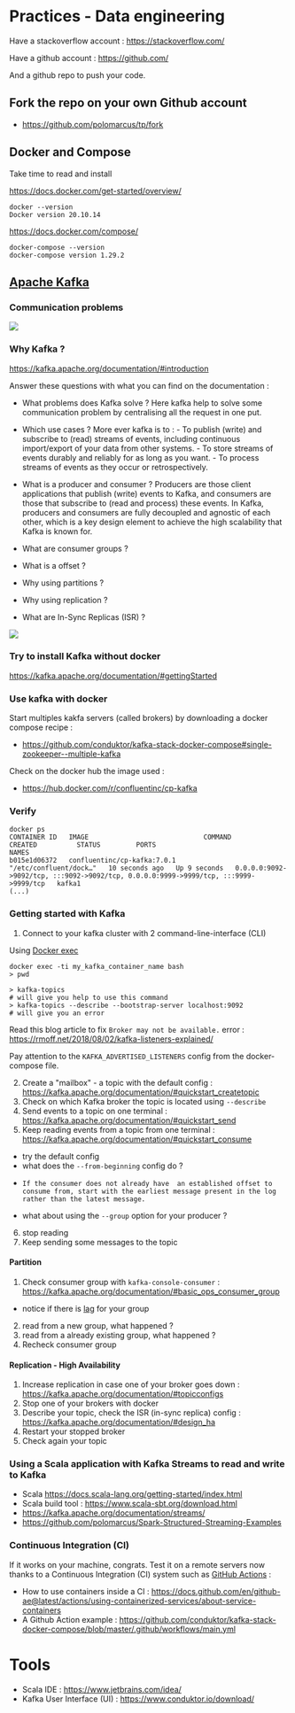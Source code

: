 # Practices - Data engineering

Have a stackoverflow account : https://stackoverflow.com/

Have a github account : https://github.com/

And a github repo to push your code.

## Fork the repo on your own Github account
* https://github.com/polomarcus/tp/fork

## Docker and Compose 
Take time to read and install

https://docs.docker.com/get-started/overview/
```
docker --version
Docker version 20.10.14
```

https://docs.docker.com/compose/
```
docker-compose --version
docker-compose version 1.29.2
```

## [Apache Kafka](https://kafka.apache.org/)
### Communication problems
![](https://content.linkedin.com/content/dam/engineering/en-us/blog/migrated/datapipeline_complex.png)


### Why Kafka ?
https://kafka.apache.org/documentation/#introduction

Answer these questions with what you can find on the documentation :

- What problems does Kafka solve ?
   Here kafka help to solve some communication problem by centralising all the request in one put.
   
- Which use cases ?
    More ever kafka is to : - To publish (write) and subscribe to (read) streams of events, including continuous import/export of your data from other systems.
                            - To store streams of events durably and reliably for as long as you want.
                            - To process streams of events as they occur or retrospectively.

- What is a producer and consumer ?
    Producers are those client applications that publish (write) events to Kafka, and consumers are those that subscribe to (read and process) these events. In Kafka, producers and consumers are fully decoupled and agnostic of each other, which is a key design element to achieve the high scalability that Kafka is known for. 

- What are consumer groups ?
    

- What is a offset ?

- Why using partitions ? 

- Why using replication ?

- What are  In-Sync Replicas (ISR) ?


![](https://content.linkedin.com/content/dam/engineering/en-us/blog/migrated/datapipeline_simple.png)

### Try to install Kafka without docker
https://kafka.apache.org/documentation/#gettingStarted

### Use kafka with docker
Start multiples kakfa servers (called brokers) by downloading a docker compose recipe : 
* https://github.com/conduktor/kafka-stack-docker-compose#single-zookeeper--multiple-kafka

Check on the docker hub the image used : 
* https://hub.docker.com/r/confluentinc/cp-kafka


### Verify
```
docker ps
CONTAINER ID   IMAGE                             COMMAND                  CREATED          STATUS         PORTS                                                                                  NAMES
b015e1d06372   confluentinc/cp-kafka:7.0.1       "/etc/confluent/dock…"   10 seconds ago   Up 9 seconds   0.0.0.0:9092->9092/tcp, :::9092->9092/tcp, 0.0.0.0:9999->9999/tcp, :::9999->9999/tcp   kafka1
(...)
```

### Getting started with Kafka
1. Connect to your kafka cluster with 2 command-line-interface (CLI)

Using [Docker exec](https://docs.docker.com/engine/reference/commandline/exec/#description)

```
docker exec -ti my_kafka_container_name bash
> pwd
```

```
> kafka-topics 
# will give you help to use this command
> kafka-topics --describe --bootstrap-server localhost:9092 
# will give you an error
```
Read this blog article to fix `Broker may not be available.` error : https://rmoff.net/2018/08/02/kafka-listeners-explained/

Pay attention to the `KAFKA_ADVERTISED_LISTENERS` config from the docker-compose file.

2. Create a "mailbox" - a topic with the default config : https://kafka.apache.org/documentation/#quickstart_createtopic
3. Check on which Kafka broker the topic is located using `--describe`
5. Send events to a topic on one terminal : https://kafka.apache.org/documentation/#quickstart_send
4. Keep reading events from a topic from one terminal : https://kafka.apache.org/documentation/#quickstart_consume
* try the default config
* what does the `--from-beginning` config do ?
*     If the consumer does not already have  an established offset to consume from, start with the earliest message present in the log rather than the latest message.
* what about using the `--group` option for your producer ?
6. stop reading
7. Keep sending some messages to the topic

#### Partition 
1. Check consumer group with `kafka-console-consumer` : https://kafka.apache.org/documentation/#basic_ops_consumer_group
* notice if there is [lag](https://univalence.io/blog/articles/kafka-et-les-groupes-de-consommateurs/) for your group
2. read from a new group, what happened ?
3. read from a already existing group, what happened ?
4. Recheck consumer group

#### Replication - High Availability
1. Increase replication in case one of your broker goes down : https://kafka.apache.org/documentation/#topicconfigs
2. Stop one of your brokers with docker
3. Describe your topic, check the ISR (in-sync replica) config : https://kafka.apache.org/documentation/#design_ha
4. Restart your stopped broker
5. Check again your topic

### Using a Scala application with Kafka Streams to read and write to Kafka
* Scala https://docs.scala-lang.org/getting-started/index.html
* Scala build tool : https://www.scala-sbt.org/download.html
* https://kafka.apache.org/documentation/streams/
* https://github.com/polomarcus/Spark-Structured-Streaming-Examples

### Continuous Integration (CI)
If it works on your machine, congrats. Test it on a remote servers now thanks to a Continuous Integration (CI) system such as [GitHub Actions](https://github.com/features/actions) : 
* How to use containers inside a CI : https://docs.github.com/en/github-ae@latest/actions/using-containerized-services/about-service-containers
* A Github Action example : https://github.com/conduktor/kafka-stack-docker-compose/blob/master/.github/workflows/main.yml

# Tools
* Scala IDE : https://www.jetbrains.com/idea/
* Kafka User Interface (UI) : https://www.conduktor.io/download/
